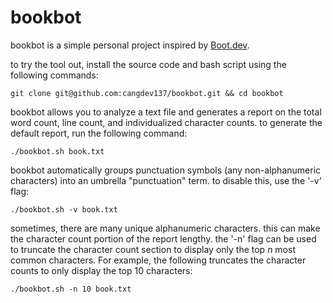 # bookbot

bookbot is a simple personal project inspired by [Boot.dev](https://www.boot.dev).

to try the tool out, install the source code and bash script using the following commands:
```
git clone git@github.com:cangdev137/bookbot.git && cd bookbot
```

bookbot allows you to analyze a text file and generates a report on the total word count, line count, and individualized character counts.
to generate the default report, run the following command:
```
./bookbot.sh book.txt
```

bookbot automatically groups punctuation symbols (any non-alphanumeric characters) into an umbrella "punctuation" term.
to disable this, use the '-v' flag:
```
./bookbot.sh -v book.txt
```

sometimes, there are many unique alphanumeric characters.
this can make the character count portion of the report lengthy. 
the '-n' flag can be used to truncate the character count section to display only the top *n* most common characters.
For example, the following truncates the character counts to only display the top 10 characters:
```
./bookbot.sh -n 10 book.txt
```


